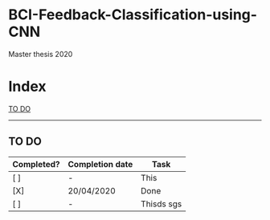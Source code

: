 # BCI-Feedback-Classification-using-CNN
Master thesis 2020

# Index
[TO DO](#TO-DO)

---

## TO DO

Completed? | Completion date | Task
-----|-----|-----
[ ] | - | This
[X] | 20/04/2020 | Done
[ ] | - | Thisds sgs

